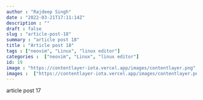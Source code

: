 ```yaml
---
author : "Rajdeep Singh"
date : "2022-03-21T17:11:14Z"
description : ""
draft : false
slug : "article-post-18"
summary : "article post 18"
title : "Article post 18"
tags : ["neovim", "Linux", "linux editor"]
categories :  ["neovim", "Linux", "linux editor"]
id: 19
image : "https://contentlayer-iota.vercel.app/images/contentlayer.png"
images :  ["https://contentlayer-iota.vercel.app/images/contentlayer.png"]
---
```


article post 17